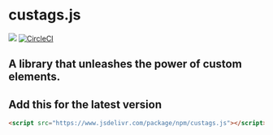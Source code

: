 # custags.js
[![](https://data.jsdelivr.com/v1/package/npm/custags.js/badge)](https://www.jsdelivr.com/package/npm/custags.js)
[![CircleCI](https://circleci.com/gh/obnoxiousnerd/custags.js/tree/master.svg?style=svg)](https://circleci.com/gh/obnoxiousnerd/custags.js/tree/master)
## A library that unleashes the power of custom elements.
## Add this for the latest version
```html
<script src="https://www.jsdelivr.com/package/npm/custags.js"></script>
```
